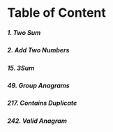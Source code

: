 # Table of Content

##### 1. Two Sum
##### 2. Add Two Numbers
##### 15. 3Sum
##### 49. Group Anagrams
##### 217. Contains Duplicate
##### 242. Valid Anagram
